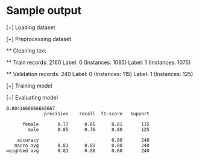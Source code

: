 # Sample output

[+] Loading dataset




[+] Preprocessing dataset


** Cleaning text

** Train records: 2160
Label: 0 (Instances: 1085)
Label: 1 (Instances: 1075)

** Validation records: 240
Label: 0 (Instances: 115)
Label: 1 (Instances: 125)


[+] Training model


[+] Evaluating model
```
0.8041666666666667
              precision    recall  f1-score   support

      female       0.77      0.85      0.81       115
        male       0.85      0.76      0.80       125

    accuracy                           0.80       240
   macro avg       0.81      0.81      0.80       240
weighted avg       0.81      0.80      0.80       240
```